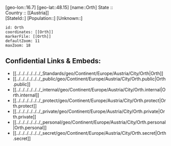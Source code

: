 ﻿---
location: [48.15,16.7] 
mapzoom: [7,12] 
mapmarker: city 
type: City
tags:
- geo/City


SpocWebEntityId: 33147
isDeleted: false
confidential: public

---
[geo-lon::16.7] 
[geo-lat::48.15] 
[name::Orth] 
State ::  
Country :: [[Austria]]  
[StateId::] 
[Population::] 
[Unknown::] 


```leaflet
id: Orth
coordinates: [[Orth]] 
markerFile: [[Orth]] 
defaultZoom: 11 
maxZoom: 18
```


## Confidential Links & Embeds: 
- [[../../../../../../_Standards/geo/Continent/Europe/Austria/City/Orth|Orth]] 
- [[../../../../../../_public/geo/Continent/Europe/Austria/City/Orth.public|Orth.public]] 
- [[../../../../../../_internal/geo/Continent/Europe/Austria/City/Orth.internal|Orth.internal]] 
- [[../../../../../../_protect/geo/Continent/Europe/Austria/City/Orth.protect|Orth.protect]] 
- [[../../../../../../_private/geo/Continent/Europe/Austria/City/Orth.private|Orth.private]] 
- [[../../../../../../_personal/geo/Continent/Europe/Austria/City/Orth.personal|Orth.personal]] 
- [[../../../../../../_secret/geo/Continent/Europe/Austria/City/Orth.secret|Orth.secret]] 
